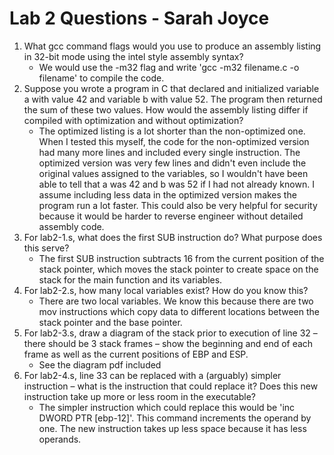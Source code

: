 # Lab 2 Questions - Sarah Joyce

1. What gcc command flags would you use to produce an assembly listing in 32-bit mode using the intel style assembly syntax?
	- We would use the -m32 flag and write 'gcc -m32 filename.c -o filename' to compile the code.
2. Suppose you wrote a program in C that declared and initialized variable a with value 42 and variable b with value 52. The program then returned the sum of these two values. How would the assembly listing differ if compiled with optimization and without optimization?
	- The optimized listing is a lot shorter than the non-optimized one. When I tested this myself, the code for the non-optimized version had many more lines and included every single instruction. The optimized version was very few lines and didn't even include the original values assigned to the variables, so I wouldn't have been able to tell that a was 42 and b was 52 if I had not already known. I assume including less data in the optimized version makes the program run a lot faster. This could also be very helpful for security because it would be harder to reverse engineer without detailed assembly code.
3. For lab2-1.s, what does the first SUB instruction do? What purpose does this serve?
	- The first SUB instruction subtracts 16 from the current position of the stack pointer, which moves the stack pointer to create space on the stack for the main function and its variables.
4. For lab2-2.s, how many local variables exist? How do you know this?
	- There are two local variables. We know this because there are two mov instructions which copy data to different locations between the stack pointer and the base pointer.
5. For lab2-3.s, draw a diagram of the stack prior to execution of line 32 – there should be 3 stack frames – show the beginning and end of each frame as well as the current positions of EBP and ESP.
	- See the diagram pdf included
6. For lab2-4.s, line 33 can be replaced with a (arguably) simpler instruction – what is the instruction that could replace it? Does this new instruction take up more or less room in the executable?
	- The simpler instruction which could replace this would be 'inc DWORD PTR [ebp-12]'. This command increments the operand by one. The new instruction takes up less space because it has less operands.
